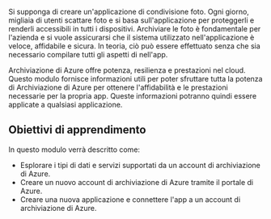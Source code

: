 Si supponga di creare un'applicazione di condivisione foto. Ogni giorno, migliaia di utenti scattare foto e si basa sull'applicazione per proteggerli e renderli accessibili in tutti i dispositivi. Archiviare le foto è fondamentale per l'azienda e si vuole assicurarsi che il sistema utilizzato nell'applicazione è veloce, affidabile e sicura. In teoria, ciò può essere effettuato senza che sia necessario compilare tutti gli aspetti di nell'app.

Archiviazione di Azure offre potenza, resilienza e prestazioni nel cloud. Questo modulo fornisce informazioni utili per poter sfruttare tutta la potenza di Archiviazione di Azure per ottenere l'affidabilità e le prestazioni necessarie per la propria app. Queste informazioni potranno quindi essere applicate a qualsiasi applicazione.

## <a name="learning-objectives"></a>Obiettivi di apprendimento

In questo modulo verrà descritto come:

- Esplorare i tipi di dati e servizi supportati da un account di archiviazione di Azure.
- Creare un nuovo account di archiviazione di Azure tramite il portale di Azure.
- Creare una nuova applicazione e connettere l'app a un account di archiviazione di Azure.
